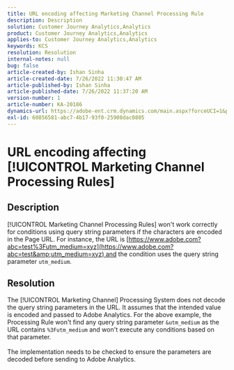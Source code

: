 ```yaml
---
title: URL encoding affecting Marketing Channel Processing Rule
description: Description
solution: Customer Journey Analytics,Analytics
product: Customer Journey Analytics,Analytics
applies-to: Customer Journey Analytics,Analytics
keywords: KCS
resolution: Resolution
internal-notes: null
bug: false
article-created-by: Ishan Sinha
article-created-date: 7/26/2022 11:30:47 AM
article-published-by: Ishan Sinha
article-published-date: 7/26/2022 11:37:20 AM
version-number: 1
article-number: KA-20186
dynamics-url: https://adobe-ent.crm.dynamics.com/main.aspx?forceUCI=1&pagetype=entityrecord&etn=knowledgearticle&id=ab43dd5e-d60c-ed11-82e5-000d3a379b78
exl-id: 60856581-abc7-4b17-93f0-25908dac0805
---
```

# URL encoding affecting [!UICONTROL Marketing Channel Processing Rules]

## Description

[!UICONTROL Marketing Channel Processing Rules] won't work correctly for conditions using query string parameters if the characters are encoded in the Page URL. For instance, the URL is [https://www.adobe.com?abc=test%3Futm_medium=xyz](https://www.adobe.com?abc=test&amp;utm_medium=xyz) and the condition uses the query string parameter `utm_medium`.

## Resolution

The [!UICONTROL Marketing Channel] Processing System does not decode the query string parameters in the URL. It assumes that the intended value is encoded and passed to Adobe Analytics. For the above example, the Processing Rule won't find any query string parameter `&utm_medium` as the URL contains `%3Futm_medium` and won't execute any conditions based on that parameter.<br> <br>The implementation needs to be checked to ensure the parameters are decoded before sending to Adobe Analytics.
